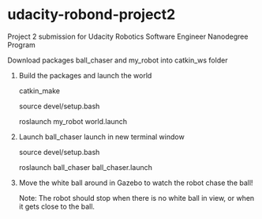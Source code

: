 # udacity-robond-project2
Project 2 submission for Udacity Robotics Software Engineer Nanodegree Program

Download packages ball_chaser and my_robot into catkin_ws folder

1. Build the packages and launch the world
    
    catkin_make
    
    source devel/setup.bash
    
    roslaunch my_robot world.launch
    
    
    
2. Launch ball_chaser launch in new terminal window

    source devel/setup.bash
    
    roslaunch ball_chaser ball_chaser.launch
    
    
3. Move the white ball around in Gazebo to watch the robot chase the ball!

    Note: The robot should stop when there is no white ball in view, or when it gets close to the ball.
